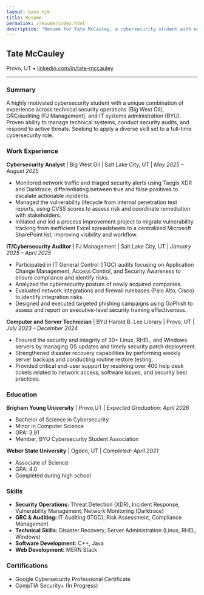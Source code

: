 ```yaml
---
layout: base.njk
title: Resume
permalink: /resume/index.html
description: "Resume for Tate McCauley, a cybersecurity student with experience in GRC, security operations, and IT administration."
---
```


## Tate McCauley
Provo, UT  • [linkedin.com/in/tate-mccauley](https://linkedin.com/in/tate-mccauley)

---

### Summary
A highly motivated cybersecurity student with a unique combination of experience across technical security operations (Big West Oil), GRC/auditing (FJ Management), and IT systems administration (BYU). Proven ability to manage technical systems, conduct security audits, and respond to active threats. Seeking to apply a diverse skill set to a full-time cybersecurity role.

### Work Experience

**Cybersecurity Analyst** | Big West Oil | Salt Lake City, UT | *May 2025 – August 2025*
* Monitored network traffic and triaged security alerts using Taegis XDR and Darktrace, differentiating between true and false positives to escalate actionable incidents.
* Managed the vulnerability lifecycle from internal penetration test reports, using CVSS scores to assess risk and coordinate remediation with stakeholders.
* Initiated and led a process improvement project to migrate vulnerability tracking from inefficient Excel spreadsheets to a centralized Microsoft SharePoint list, improving visibility and workflow.

**IT/Cybersecurity Auditor** | FJ Management | Salt Lake City, UT | *January 2025 – April 2025*
* Participated in IT General Control (ITGC) audits focusing on Application Change Management, Access Control, and Security Awareness to ensure compliance and identify risks.
* Analyzed the cybersecurity posture of newly acquired companies.
* Evaluated network integrations and firewall rulebases (Palo Alto, Cisco) to identify integration risks.
* Designed and executed targeted phishing campaigns using GoPhish to assess and report on executive-level security training effectiveness.

**Computer and Server Technician** | BYU Harold B. Lee Library | Provo, UT | *July 2023 – December 2024*
* Ensured the security and integrity of 30+ Linux, RHEL, and Windows servers by managing OS updates and timely security patch deployment.
* Strengthened disaster recovery capabilities by performing weekly server backups and conducting routine restore testing.
* Provided critical end-user support by resolving over 400 help desk tickets related to network access, software issues, and security best practices.

### Education

**Brigham Young University** | Provo,UT | *Expected Graduation: April 2026*
* Bachelor of Science in Cybersecurity
* Minor in Computer Science
* GPA: 3.91
* Member, BYU Cybersecurity Student Association

**Weber State University** | Ogden, UT | *Completed: April 2021*
* Associate of Science
* GPA: 4.0
* Completed during high school

### Skills

* **Security Operations:** Threat Detection (XDR), Incident Response, Vulnerability Management, Network Monitoring (Darktrace)
* **GRC & Auditing:** IT Auditing (ITGC), Risk Assessment, Compliance Management
* **Technical Skills:** Disaster Recovery, Server Administration (Linux, RHEL, Windows)
* **Software Development:** C++, Java
* **Web Development:** MERN Stack

### Certifications
* Google Cybersecurity Professional Certificate
* CompTIA Security+ (In Progress)